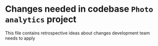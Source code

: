 # Changes needed in codebase `Photo analytics` project

This file contains retrospective ideas about changes development team needs to apply
